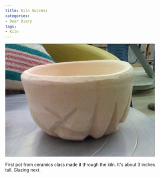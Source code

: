 ```yaml
---
title: Kiln Success
categories:
- Dear Diary
tags:
- Kiln
---
```


![](/assets/posts/2009/afcb6e42fcdf6e2cc320f6175cc3b2f8.png)
  



First pot from ceramics class made it through the kiln. It's about 3 inches tall. Glazing next.
